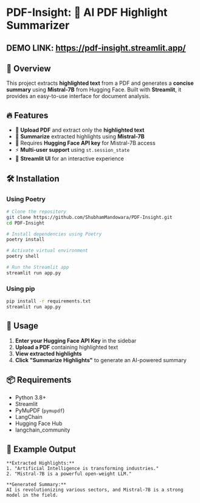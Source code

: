 # PDF-Insight: 📑 AI PDF Highlight Summarizer

## DEMO LINK: https://pdf-insight.streamlit.app/

## 🚀 Overview
This project extracts **highlighted text** from a PDF and generates a **concise summary** using **Mistral-7B** from Hugging Face. Built with **Streamlit**, it provides an easy-to-use interface for document analysis.

## 🔥 Features
- 📂 **Upload PDF** and extract only the **highlighted text**
- 🤖 **Summarize** extracted highlights using **Mistral-7B**
- 🔑 Requires **Hugging Face API key** for Mistral-7B access
- ⚡ **Multi-user support** using `st.session_state`
- 🎨 **Streamlit UI** for an interactive experience

## 🛠 Installation
### **Using Poetry**
```bash
# Clone the repository
git clone https://github.com/ShubhamMandowara/PDF-Insight.git
cd PDF-Insight

# Install dependencies using Poetry
poetry install

# Activate virtual environment
poetry shell

# Run the Streamlit app
streamlit run app.py
```

### **Using pip**
```bash
pip install -r requirements.txt
streamlit run app.py
```

## 📝 Usage
1. **Enter your Hugging Face API Key** in the sidebar
2. **Upload a PDF** containing highlighted text
3. **View extracted highlights**
4. **Click "Summarize Highlights"** to generate an AI-powered summary

## 📦 Requirements
- Python 3.8+
- Streamlit
- PyMuPDF (`pymupdf`)
- LangChain
- Hugging Face Hub
- langchain_community

## 📜 Example Output
```plaintext
**Extracted Highlights:**
1. "Artificial Intelligence is transforming industries."
2. "Mistral-7B is a powerful open-weight LLM."

**Generated Summary:**
AI is revolutionizing various sectors, and Mistral-7B is a strong model in the field.
```
